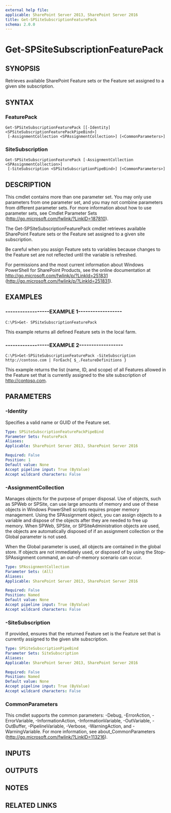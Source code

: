```yaml
---
external help file: 
applicable: SharePoint Server 2013, SharePoint Server 2016
title: Get-SPSiteSubscriptionFeaturePack
schema: 2.0.0
---
```


# Get-SPSiteSubscriptionFeaturePack

## SYNOPSIS

Retrieves available SharePoint Feature sets or the Feature set assigned to a given site subscription.



## SYNTAX

### FeaturePack
```
Get-SPSiteSubscriptionFeaturePack [[-Identity] <SPSiteSubscriptionFeaturePackPipeBind>]
 [-AssignmentCollection <SPAssignmentCollection>] [<CommonParameters>]
```

### SiteSubscription
```
Get-SPSiteSubscriptionFeaturePack [-AssignmentCollection <SPAssignmentCollection>]
 [-SiteSubscription <SPSiteSubscriptionPipeBind>] [<CommonParameters>]
```

## DESCRIPTION
This cmdlet contains more than one parameter set.
You may only use parameters from one parameter set, and you may not combine parameters from different parameter sets.
For more information about how to use parameter sets, see Cmdlet Parameter Sets (http://go.microsoft.com/fwlink/?LinkID=187810).

The Get-SPSiteSubscriptionFeaturePack cmdlet retrieves available SharePoint Feature sets or the Feature set assigned to a given site subscription.

Be careful when you assign Feature sets to variables because changes to the Feature set are not reflected until the variable is refreshed.

For permissions and the most current information about Windows PowerShell for SharePoint Products, see the online documentation at http://go.microsoft.com/fwlink/p/?LinkId=251831 (http://go.microsoft.com/fwlink/p/?LinkId=251831).

## EXAMPLES

### ------------------EXAMPLE 1------------------ 
```
C:\PS>Get- SPSiteSubscriptionFeaturePack
```

This example returns all defined Feature sets in the local farm.

### ------------------EXAMPLE 2------------------ 
```
C:\PS>Get-SPSiteSubscriptionFeaturePack -SiteSubscription http://contoso.com | ForEach{ $_.FeatureDefinitions }
```

This example returns the list (name, ID, and scope) of all Features allowed in the Feature set that is currently assigned to the site subscription of http://contoso.com.

## PARAMETERS

### -Identity
Specifies a valid name or GUID of the Feature set.

```yaml
Type: SPSiteSubscriptionFeaturePackPipeBind
Parameter Sets: FeaturePack
Aliases: 
Applicable: SharePoint Server 2013, SharePoint Server 2016

Required: False
Position: 1
Default value: None
Accept pipeline input: True (ByValue)
Accept wildcard characters: False
```

### -AssignmentCollection
Manages objects for the purpose of proper disposal.
Use of objects, such as SPWeb or SPSite, can use large amounts of memory and use of these objects in Windows PowerShell scripts requires proper memory management.
Using the SPAssignment object, you can assign objects to a variable and dispose of the objects after they are needed to free up memory.
When SPWeb, SPSite, or SPSiteAdministration objects are used, the objects are automatically disposed of if an assignment collection or the Global parameter is not used.

When the Global parameter is used, all objects are contained in the global store.
If objects are not immediately used, or disposed of by using the Stop-SPAssignment command, an out-of-memory scenario can occur.

```yaml
Type: SPAssignmentCollection
Parameter Sets: (All)
Aliases: 
Applicable: SharePoint Server 2013, SharePoint Server 2016

Required: False
Position: Named
Default value: None
Accept pipeline input: True (ByValue)
Accept wildcard characters: False
```

### -SiteSubscription
If provided, ensures that the returned Feature set is the Feature set that is currently assigned to the given site subscription.

```yaml
Type: SPSiteSubscriptionPipeBind
Parameter Sets: SiteSubscription
Aliases: 
Applicable: SharePoint Server 2013, SharePoint Server 2016

Required: False
Position: Named
Default value: None
Accept pipeline input: True (ByValue)
Accept wildcard characters: False
```

### CommonParameters
This cmdlet supports the common parameters: -Debug, -ErrorAction, -ErrorVariable, -InformationAction, -InformationVariable, -OutVariable, -OutBuffer, -PipelineVariable, -Verbose, -WarningAction, and -WarningVariable. For more information, see about_CommonParameters (http://go.microsoft.com/fwlink/?LinkID=113216).

## INPUTS

## OUTPUTS

## NOTES

## RELATED LINKS

